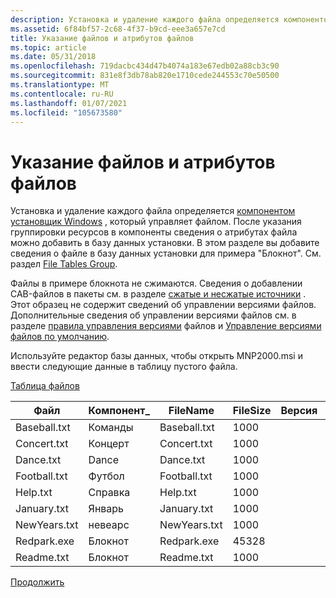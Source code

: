 ```yaml
---
description: Установка и удаление каждого файла определяется компонентом установщик Windows, который управляет файлом.
ms.assetid: 6f84bf57-2c68-4f37-b9cd-eee3a657e7cd
title: Указание файлов и атрибутов файлов
ms.topic: article
ms.date: 05/31/2018
ms.openlocfilehash: 719dacbc434d47b4074a183e67edb02a88cb3c90
ms.sourcegitcommit: 831e8f3db78ab820e1710cede244553c70e50500
ms.translationtype: MT
ms.contentlocale: ru-RU
ms.lasthandoff: 01/07/2021
ms.locfileid: "105673580"
---
```

# <a name="specifying-files-and-file-attributes"></a>Указание файлов и атрибутов файлов

Установка и удаление каждого файла определяется [компонентом установщик Windows](windows-installer-components.md) , который управляет файлом. После указания группировки ресурсов в компоненты сведения о атрибутах файла можно добавить в базу данных установки. В этом разделе вы добавите сведения о файле в базу данных установки для примера "Блокнот". См. раздел [File Tables Group](file-tables-group.md).

Файлы в примере блокнота не сжимаются. Сведения о добавлении CAB-файлов в пакеты см. в разделе [сжатые и несжатые источники](compressed-and-uncompressed-sources.md) . Этот образец не содержит сведений об управлении версиями файлов. Дополнительные сведения об управлении версиями файлов см. в разделе [правила управления версиями](file-versioning-rules.md) файлов и [Управление версиями файлов по умолчанию](default-file-versioning.md).

Используйте редактор базы данных, чтобы открыть MNP2000.msi и ввести следующие данные в таблицу пустого файла.

[Таблица файлов](file-table.md)



| Файл         | Компонент\_ | FileName     | FileSize | Версия | Язык | Атрибуты | Последовательность |
|--------------|-------------|--------------|----------|---------|----------|------------|----------|
| Baseball.txt | Команды    | Baseball.txt | 1000     |         |          | 0          | 1        |
| Concert.txt  | Концерт     | Concert.txt  | 1000     |         |          | 0          | 1        |
| Dance.txt    | Dance       | Dance.txt    | 1000     |         |          | 0          | 1        |
| Football.txt | Футбол    | Football.txt | 1000     |         |          | 0          | 1        |
| Help.txt     | Справка        | Help.txt     | 1000     |         |          | 0          | 1        |
| January.txt  | Январь     | January.txt  | 1000     |         |          | 0          | 1        |
| NewYears.txt | невеарс    | NewYears.txt | 1000     |         |          | 0          | 1        |
| Redpark.exe  | Блокнот     | Redpark.exe  | 45328    |         |          | 0          | 1        |
| Readme.txt   | Блокнот     | Readme.txt   | 1000     |         |          | 0          | 1        |



 

[Продолжить](specifying-source-media.md)

 

 



